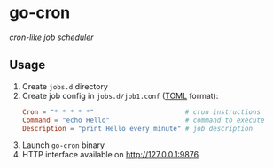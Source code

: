 # go-cron

*cron-like job scheduler*

## Usage

1. Create `jobs.d` directory
2. Create job config in `jobs.d/job1.conf` ([TOML](https://en.wikipedia.org/wiki/TOML) format):
    ```toml
    Cron = "* * * * *"                       # cron instructions
    Command = "echo Hello"                   # command to execute
    Description = "print Hello every minute" # job description
    ```
3. Launch `go-cron` binary
4. HTTP interface available on http://127.0.0.1:9876